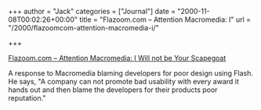 +++
author = "Jack"
categories = ["Journal"]
date = "2000-11-08T00:02:26+00:00"
title = "Flazoom.com – Attention Macromedia: I"
url = "/2000/flazoomcom-attention-macromedia-i/"

+++

[Flazoom.com &#8211; Attention Macromedia: I Will not be Your Scapegoat][1]

A response to Macromedia blaming developers for poor design using Flash. He says, "A company can not promote bad usability with every award it hands out and then blame the developers for their products poor reputation."

 [1]: http://www.flazoom.com/news/scapegoat_11012000.shtml